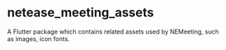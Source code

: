 # netease_meeting_assets

A Flutter package which contains related assets used by NEMeeting, such as images, icon fonts.
